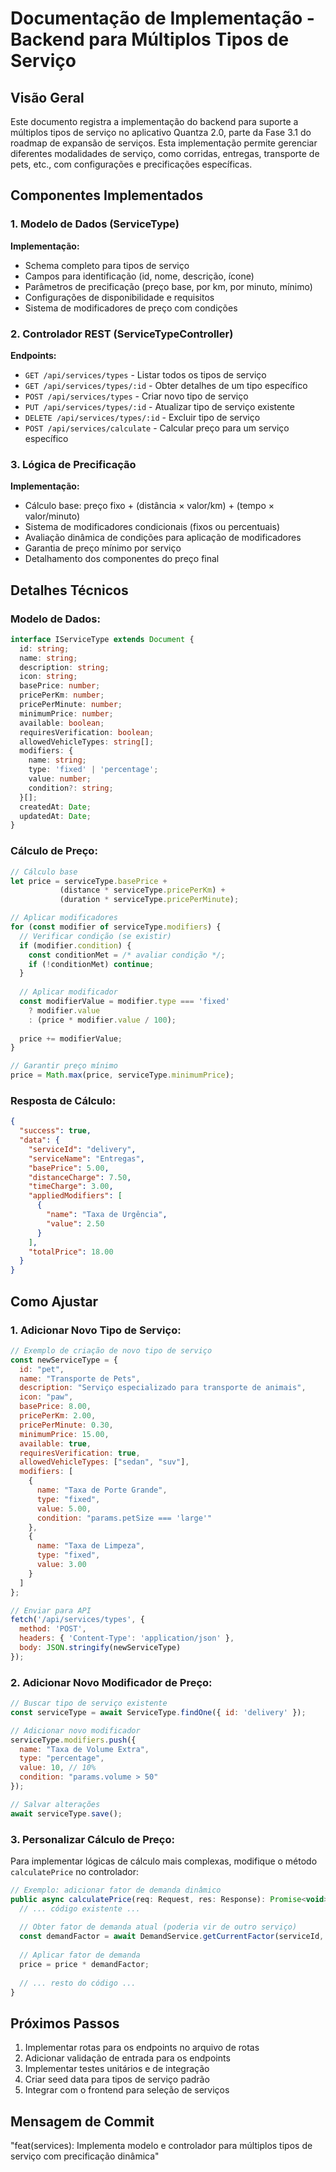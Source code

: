 # Documentação de Implementação - Backend para Múltiplos Tipos de Serviço

## Visão Geral

Este documento registra a implementação do backend para suporte a múltiplos tipos de serviço no aplicativo Quantza 2.0, parte da Fase 3.1 do roadmap de expansão de serviços. Esta implementação permite gerenciar diferentes modalidades de serviço, como corridas, entregas, transporte de pets, etc., com configurações e precificações específicas.

## Componentes Implementados

### 1. Modelo de Dados (ServiceType)

**Implementação:**
- Schema completo para tipos de serviço
- Campos para identificação (id, nome, descrição, ícone)
- Parâmetros de precificação (preço base, por km, por minuto, mínimo)
- Configurações de disponibilidade e requisitos
- Sistema de modificadores de preço com condições

### 2. Controlador REST (ServiceTypeController)

**Endpoints:**
- `GET /api/services/types` - Listar todos os tipos de serviço
- `GET /api/services/types/:id` - Obter detalhes de um tipo específico
- `POST /api/services/types` - Criar novo tipo de serviço
- `PUT /api/services/types/:id` - Atualizar tipo de serviço existente
- `DELETE /api/services/types/:id` - Excluir tipo de serviço
- `POST /api/services/calculate` - Calcular preço para um serviço específico

### 3. Lógica de Precificação

**Implementação:**
- Cálculo base: preço fixo + (distância × valor/km) + (tempo × valor/minuto)
- Sistema de modificadores condicionais (fixos ou percentuais)
- Avaliação dinâmica de condições para aplicação de modificadores
- Garantia de preço mínimo por serviço
- Detalhamento dos componentes do preço final

## Detalhes Técnicos

### Modelo de Dados:
```typescript
interface IServiceType extends Document {
  id: string;
  name: string;
  description: string;
  icon: string;
  basePrice: number;
  pricePerKm: number;
  pricePerMinute: number;
  minimumPrice: number;
  available: boolean;
  requiresVerification: boolean;
  allowedVehicleTypes: string[];
  modifiers: {
    name: string;
    type: 'fixed' | 'percentage';
    value: number;
    condition?: string;
  }[];
  createdAt: Date;
  updatedAt: Date;
}
```

### Cálculo de Preço:
```typescript
// Cálculo base
let price = serviceType.basePrice + 
           (distance * serviceType.pricePerKm) + 
           (duration * serviceType.pricePerMinute);

// Aplicar modificadores
for (const modifier of serviceType.modifiers) {
  // Verificar condição (se existir)
  if (modifier.condition) {
    const conditionMet = /* avaliar condição */;
    if (!conditionMet) continue;
  }
  
  // Aplicar modificador
  const modifierValue = modifier.type === 'fixed' 
    ? modifier.value 
    : (price * modifier.value / 100);
  
  price += modifierValue;
}

// Garantir preço mínimo
price = Math.max(price, serviceType.minimumPrice);
```

### Resposta de Cálculo:
```json
{
  "success": true,
  "data": {
    "serviceId": "delivery",
    "serviceName": "Entregas",
    "basePrice": 5.00,
    "distanceCharge": 7.50,
    "timeCharge": 3.00,
    "appliedModifiers": [
      {
        "name": "Taxa de Urgência",
        "value": 2.50
      }
    ],
    "totalPrice": 18.00
  }
}
```

## Como Ajustar

### 1. Adicionar Novo Tipo de Serviço:
```javascript
// Exemplo de criação de novo tipo de serviço
const newServiceType = {
  id: "pet",
  name: "Transporte de Pets",
  description: "Serviço especializado para transporte de animais",
  icon: "paw",
  basePrice: 8.00,
  pricePerKm: 2.00,
  pricePerMinute: 0.30,
  minimumPrice: 15.00,
  available: true,
  requiresVerification: true,
  allowedVehicleTypes: ["sedan", "suv"],
  modifiers: [
    {
      name: "Taxa de Porte Grande",
      type: "fixed",
      value: 5.00,
      condition: "params.petSize === 'large'"
    },
    {
      name: "Taxa de Limpeza",
      type: "fixed",
      value: 3.00
    }
  ]
};

// Enviar para API
fetch('/api/services/types', {
  method: 'POST',
  headers: { 'Content-Type': 'application/json' },
  body: JSON.stringify(newServiceType)
});
```

### 2. Adicionar Novo Modificador de Preço:
```javascript
// Buscar tipo de serviço existente
const serviceType = await ServiceType.findOne({ id: 'delivery' });

// Adicionar novo modificador
serviceType.modifiers.push({
  name: "Taxa de Volume Extra",
  type: "percentage",
  value: 10, // 10%
  condition: "params.volume > 50"
});

// Salvar alterações
await serviceType.save();
```

### 3. Personalizar Cálculo de Preço:
Para implementar lógicas de cálculo mais complexas, modifique o método `calculatePrice` no controlador:

```javascript
// Exemplo: adicionar fator de demanda dinâmico
public async calculatePrice(req: Request, res: Response): Promise<void> {
  // ... código existente ...
  
  // Obter fator de demanda atual (poderia vir de outro serviço)
  const demandFactor = await DemandService.getCurrentFactor(serviceId, location);
  
  // Aplicar fator de demanda
  price = price * demandFactor;
  
  // ... resto do código ...
}
```

## Próximos Passos

1. Implementar rotas para os endpoints no arquivo de rotas
2. Adicionar validação de entrada para os endpoints
3. Implementar testes unitários e de integração
4. Criar seed data para tipos de serviço padrão
5. Integrar com o frontend para seleção de serviços

## Mensagem de Commit

"feat(services): Implementa modelo e controlador para múltiplos tipos de serviço com precificação dinâmica"

